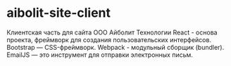 # aibolit-site-client
Клиентская часть для сайта ООО Айболит
Технологии 
React  - основа проекта, фреймворк для создания пользовательских интерфейсов.
Bootstrap — CSS-фреймворк.
Webpack - модульный сборщик (bundler).
EmailJS — это инструмент для отправки электронных письм.
